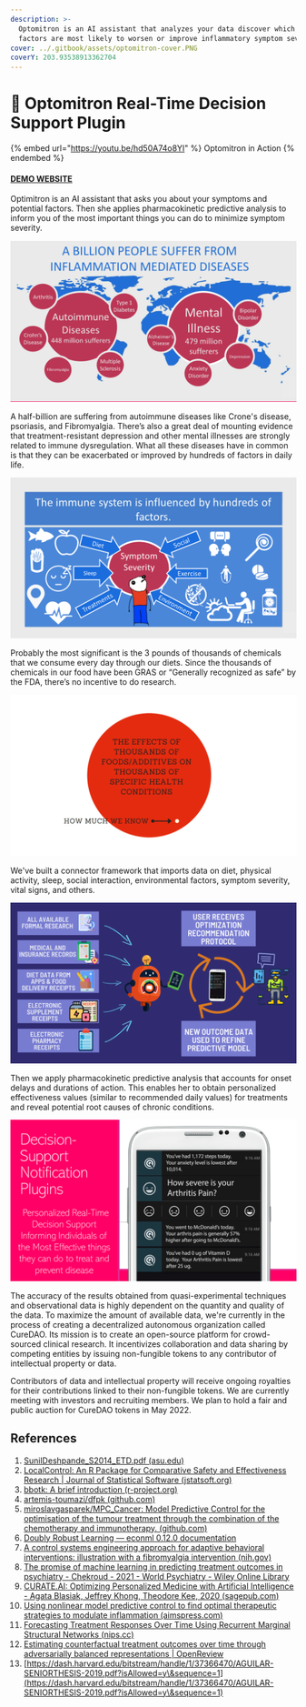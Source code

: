 ```yaml
---
description: >-
  Optomitron is an AI assistant that analyzes your data discover which hidden
  factors are most likely to worsen or improve inflammatory symptom severity.
cover: ../.gitbook/assets/optomitron-cover.PNG
coverY: 203.93538913362704
---
```


# 🤖 Optomitron Real-Time Decision Support Plugin

{% embed url="https://youtu.be/hd50A74o8YI" %}
Optomitron in Action
{% endembed %}

#### [DEMO WEBSITE](https://demo.quantimo.do/dev/src/index.html#/app/chat)

Optimitron is an AI assistant that asks you about your symptoms and potential factors. Then she applies pharmacokinetic predictive analysis to inform you of the most important things you can do to minimize symptom severity.

![inflammation worldwide](<../.gitbook/assets/inflammation-worldwide (2).PNG>)

A half-billion are suffering from autoimmune diseases like Crone's disease, psoriasis, and Fibromyalgia. There’s also a great deal of mounting evidence that treatment-resistant depression and other mental illnesses are strongly related to immune dysregulation. What all these diseases have in common is that they can be exacerbated or improved by hundreds of factors in daily life.

![inflammation factors](<../.gitbook/assets/inflammation-factors (1).PNG>)

Probably the most significant is the 3 pounds of thousands of chemicals that we consume every day through our diets. Since the thousands of chemicals in our food have been GRAS or “Generally recognized as safe” by the FDA, there’s no incentive to do research.

![](../.gitbook/assets/how-much-we-know.PNG)

We've built a connector framework that imports data on diet, physical activity, sleep, social interaction, environmental factors, symptom severity, vital signs, and others.

![optomitron diagram](../.gitbook/assets/optomitron-diagram.PNG)

Then we apply pharmacokinetic predictive analysis that accounts for onset delays and durations of action. This enables her to obtain personalized effectiveness values (similar to recommended daily values) for treatments and reveal potential root causes of chronic conditions.

![screenshot](<../.gitbook/assets/optomitron-notifications-screenshot (1).png>)

The accuracy of the results obtained from quasi-experimental techniques and observational data is highly dependent on the quantity and quality of the data. To maximize the amount of available data, we're currently in the process of creating a decentralized autonomous organization called CureDAO. Its mission is to create an open-source platform for crowd-sourced clinical research. It incentivizes collaboration and data sharing by competing entities by issuing non-fungible tokens to any contributor of intellectual property or data.

Contributors of data and intellectual property will receive ongoing royalties for their contributions linked to their non-fungible tokens. We are currently meeting with investors and recruiting members. We plan to hold a fair and public auction for CureDAO tokens in May 2022.

## References

1. [SunilDeshpande\_S2014\_ETD.pdf (asu.edu)](https://keep.lib.asu.edu/\_flysystem/fedora/c7/114023/Deshpande\_asu\_0010E\_14022.pdf)
2. [LocalControl: An R Package for Comparative Safety and Effectiveness Research | Journal of Statistical Software (jstatsoft.org)](https://www.jstatsoft.org/article/view/v096i04)
3. [bbotk: A brief introduction (r-project.org)](https://cran.r-project.org/web/packages/bbotk/vignettes/bbotk.html)
4. [artemis-toumazi/dfpk (github.com)](https://github.com/artemis-toumazi/dfpk)
5. [miroslavgasparek/MPC\_Cancer: Model Predictive Control for the optimisation of the tumour treatment through the combination of the chemotherapy and immunotherapy. (github.com)](https://github.com/miroslavgasparek/MPC\_Cancer)
6. [Doubly Robust Learning — econml 0.12.0 documentation](https://econml.azurewebsites.net/spec/estimation/dr.html)
7. [A control systems engineering approach for adaptive behavioral interventions: illustration with a fibromyalgia intervention (nih.gov)](https://www.ncbi.nlm.nih.gov/pmc/articles/PMC4167895/)
8. [The promise of machine learning in predicting treatment outcomes in psychiatry - Chekroud - 2021 - World Psychiatry - Wiley Online Library](https://onlinelibrary.wiley.com/doi/full/10.1002/wps.20882)
9. [CURATE.AI: Optimizing Personalized Medicine with Artificial Intelligence - Agata Blasiak, Jeffrey Khong, Theodore Kee, 2020 (sagepub.com)](https://journals.sagepub.com/doi/full/10.1177/2472630319890316)
10. [Using nonlinear model predictive control to find optimal therapeutic strategies to modulate inflammation (aimspress.com)](https://www.aimspress.com/article/id/2665)
11. [Forecasting Treatment Responses Over Time Using Recurrent Marginal Structural Networks (nips.cc)](https://papers.nips.cc/paper/2018/hash/56e6a93212e4482d99c84a639d254b67-Abstract.html)
12. [Estimating counterfactual treatment outcomes over time through adversarially balanced representations | OpenReview](https://openreview.net/forum?id=BJg866NFvB)
13. [https://dash.harvard.edu/bitstream/handle/1/37366470/AGUILAR-SENIORTHESIS-2019.pdf?isAllowed=y\&sequence=1](https://dash.harvard.edu/bitstream/handle/1/37366470/AGUILAR-SENIORTHESIS-2019.pdf?isAllowed=y\&sequence=1)
